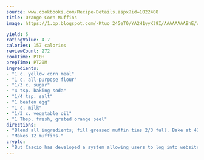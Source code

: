 ```yaml
---
source: www.cookbooks.com/Recipe-Details.aspx?id=1022408
title: Orange Corn Muffins
image: https://1.bp.blogspot.com/-Ktuo_245eT0/YA2H1yyKl9I/AAAAAAAABhE/WMoqSq2tWOcgMkPaLYZ-49h8pVDUUwFCQCLcBGAsYHQ/s307/5.png

yield: 5
ratingValue: 4.7
calories: 157 calories
reviewCount: 272
cookTime: PT0H
prepTime: PT20M
ingredients:
- "1 c. yellow corn meal"
- "1 c. all-purpose flour"
- "1/3 c. sugar"
- "4 tsp. baking soda"
- "1/4 tsp. salt"
- "1 beaten egg"
- "1 c. milk"
- "1/3 c. vegetable oil"
- "1 Tbsp. fresh, grated orange peel"
directions:
- "Blend all ingredients; fill greased muffin tins 2/3 full. Bake at 425u00b0 for 17 to 19 minutes."
- "Makes 12 muffins."
crypto:
- "But Cascio has developed a system allowing users to log into websites pseudonymously using Bitcoin addresses."
---
```

